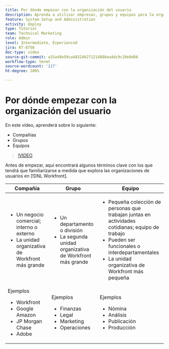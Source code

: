 ```yaml
---
title: Por dónde empezar con la organización del usuario
description: Aprenda a utilizar empresas, grupos y equipos para la organización de usuarios y los permisos para los elementos de trabajo.
feature: System Setup and Administration
activity: deploy
type: Tutorial
team: Technical Marketing
role: Admin
level: Intermediate, Experienced
jira: KT-8756
doc-type: video
source-git-commit: a25a49e59ca483246271214886ea4dc9c10e8d66
workflow-type: tm+mt
source-wordcount: '117'
ht-degree: 100%

---
```


# Por dónde empezar con la organización del usuario

En este vídeo, aprenderá sobre lo siguiente:

* Compañías
* Grupos
* Equipos

>[!VIDEO](https://video.tv.adobe.com/v/335068/?quality=12&learn=on)

Antes de empezar, aquí encontrará algunos términos clave con los que tendrá que familiarizarse a medida que explora las organizaciones de usuarios en [!DNL Workfront].

| Compañía | Grupo | Equipo |
| --- | --- | --- |
| <ul><li>Un negocio comercial; interno o externo</li><li>La unidad organizativa de Workfront más grande</li></ul> | <ul><li>Un departamento o división</li><li>La segunda unidad organizativa de Workfront más grande</li></ul> | <ul><li>Pequeña colección de personas que trabajan juntas en actividades cotidianas; equipo de trabajo</li><li>Pueden ser funcionales o interdepartamentales</li><li>La unidad organizativa de Workfront más pequeña</li></ul> |
| Ejemplos <ul><li>Workfront</li><li>Google Amazon</li><li>JP Morgan Chase</li><li>Adobe</li></ul> | Ejemplos <ul><li>Finanzas</li><li>Legal</li><li>Marketing</li><li>Operaciones</li></ul> | Ejemplos <ul><li>Nómina</li><li>Análisis</li><li>Publicación</li><li>Producción</li></ul> |



